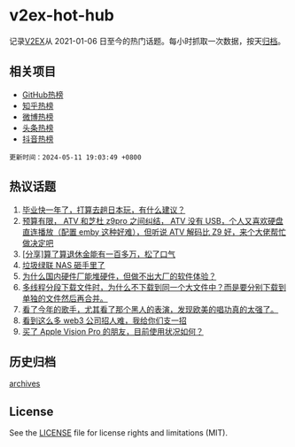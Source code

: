 # v2ex-hot-hub

 记录[V2EX](https://www.v2ex.com/)从 2021-01-06 日至今的热门话题。每小时抓取一次数据，按天[归档](archives)。
 
 ## 相关项目

- [GitHub热榜](https://github.com/snaildev/github-hot-hub)
- [知乎热榜](https://github.com/snaildev/zhihu-hot-hub)
- [微博热榜](https://github.com/snaildev/weibo-hot-hub)
- [头条热榜](https://github.com/snaildev/toutiao-hot-hub)
- [抖音热榜](https://github.com/snaildev/douyin-hot-hub)


 `更新时间：2024-05-11 19:03:49 +0800`

## 热议话题

1. [毕业快一年了，打算去趟日本玩，有什么建议？](https://www.v2ex.com/t/1039664)
1. [预算有限， ATV 和芝杜 z9pro 之间纠结， ATV 没有 USB，个人又喜欢硬盘直连播放（配置 emby 这种好难），但听说 ATV 解码比 Z9 好，来个大佬帮忙做决定吧](https://www.v2ex.com/t/1039711)
1. [[分享]算了算退休金能有一百多万，松了口气](https://www.v2ex.com/t/1039781)
1. [垃圾绿联 NAS 砸手里了](https://www.v2ex.com/t/1039665)
1. [为什么国内硬件厂能堆硬件，但做不出大厂的软件体验？](https://www.v2ex.com/t/1039722)
1. [多线程分段下载文件时，为什么不下载到同一个大文件中？而是要分别下载到单独的文件然后再合并。](https://www.v2ex.com/t/1039715)
1. [看了今年的歌手，尤其看了那个黑人的表演，发现欧美的唱功真的太强了。](https://www.v2ex.com/t/1039680)
1. [看到这么多 web3 公司招人难，我给你们支一招](https://www.v2ex.com/t/1039581)
1. [买了 Apple Vision Pro 的朋友，目前使用状况如何？](https://www.v2ex.com/t/1039648)

## 历史归档

[archives](archives)

## License

See the [LICENSE](LICENSE) file for license rights and limitations (MIT).
